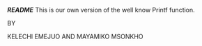 ***README***
This is our own version of the well know Printf function.

BY

KELECHI EMEJUO AND MAYAMIKO MSONKHO
